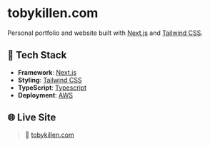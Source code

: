 # tobykillen.com

Personal portfolio and website built with [Next.js](https://nextjs.org/) and [Tailwind CSS](https://tailwindcss.com/).

## 🚀 Tech Stack

- **Framework**: [Next.js](https://nextjs.org/)
- **Styling**: [Tailwind CSS](https://tailwindcss.com/)
- **TypeScript**: [Typescript](https://www.typescriptlang.org/)
- **Deployment**: [AWS](https://aws.amazon.com/)

## 🌐 Live Site

> 🔗 [tobykillen.com](https://tobykillen.com)

